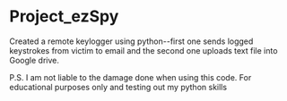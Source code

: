 # Project_ezSpy
Created a remote keylogger using python--first one sends logged keystrokes from victim to email and the second one uploads text file into Google drive.


P.S. I am not liable to the damage done when using this code. For educational purposes only and testing out my python skills
